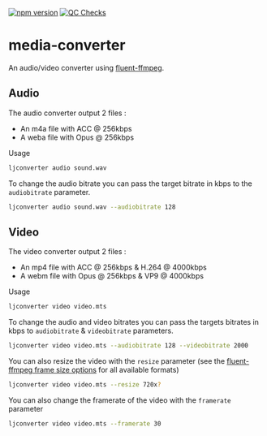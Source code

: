[![npm version](https://badge.fury.io/js/@lesjoursfr%2Fmedia-converter.svg)](https://badge.fury.io/js/@lesjoursfr%2Fmedia-converter)
[![QC Checks](https://github.com/lesjoursfr/media-converter/actions/workflows/quality-control.yml/badge.svg)](https://github.com/lesjoursfr/media-converter/actions/workflows/quality-control.yml)

# media-converter

An audio/video converter using [fluent-ffmpeg](https://www.npmjs.com/package/fluent-ffmpeg).

## Audio

The audio converter output 2 files :

-   An m4a file with ACC @ 256kbps
-   A weba file with Opus @ 256kbps

Usage

```bash
ljconverter audio sound.wav
```

To change the audio bitrate you can pass the target bitrate in kbps to the `audiobitrate` parameter.

```bash
ljconverter audio sound.wav --audiobitrate 128
```

## Video

The video converter output 2 files :

-   An mp4 file with ACC @ 256kbps & H.264 @ 4000kbps
-   A webm file with Opus @ 256kbps & VP9 @ 4000kbps

Usage

```bash
ljconverter video video.mts
```

To change the audio and video bitrates you can pass the targets bitrates in kbps to `audiobitrate` & `videobitrate` parameters.

```bash
ljconverter video video.mts --audiobitrate 128 --videobitrate 2000
```

You can also resize the video with the `resize` parameter (see the [fluent-ffmpeg frame size options](https://github.com/fluent-ffmpeg/node-fluent-ffmpeg#sizesize-set-output-frame-size) for all available formats)

```bash
ljconverter video video.mts --resize 720x?
```

You can also change the framerate of the video with the `framerate` parameter

```bash
ljconverter video video.mts --framerate 30
```
